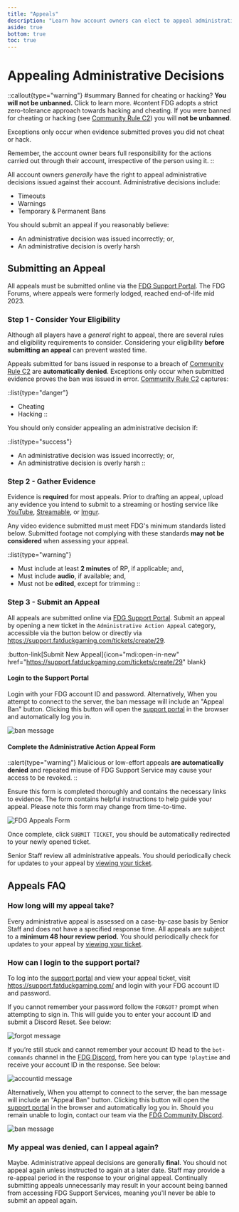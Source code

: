 ```yaml
---
title: "Appeals"
description: "Learn how account owners can elect to appeal administrative decisions"
aside: true
bottom: true
toc: true
---
```


# Appealing Administrative Decisions

::callout{type="warning"}
#summary
Banned for cheating or hacking? **You will not be unbanned.** Click to learn more.
#content
FDG adopts a strict zero-tolerance approach towards hacking and cheating. If you were banned for cheating or hacking (see [Community Rule C2](/server-docs/rules/community-wide-rules)) you will **not be unbanned**.

Exceptions only occur when evidence submitted proves you did not cheat or hack. 

Remember, the account owner bears full responsibility for the actions carried out through their account, irrespective of the person using it.
::


All account owners *generally* have the right to appeal administrative decisions issued against their account. Administrative decisions include:

- Timeouts
- Warnings
- Temporary & Permanent Bans

You should submit an appeal if you reasonably believe:

- An administrative decision was issued incorrectly; or,
- An administrative decision is overly harsh

## Submitting an Appeal

All appeals must be submitted online via the [FDG Support Portal](https://support.fatduckgaming.com/tickets/create/29). The FDG Forums, where appeals were formerly lodged, reached end-of-life mid 2023.

### Step 1 - Consider Your Eligibility

Although all players have a *general* right to appeal, there are several rules and eligibility requirements to consider. Considering your eligibility **before submitting an appeal** can prevent wasted time.

Appeals submitted for bans issued in response to a breach of [Community Rule C2](/server-docs/rules/community-wide-rules) are **automatically denied**. Exceptions only occur when submitted evidence proves the ban was issued in error. [Community Rule C2](/server-docs/rules/community-wide-rules) captures:

::list{type="danger"}
- Cheating 
- Hacking 
::

You should only consider appealing an administrative decision if:

::list{type="success"}
- An administrative decision was issued incorrectly; or,
- An administrative decision is overly harsh
::

### Step 2 - Gather Evidence

Evidence is **required** for most appeals. Prior to drafting an appeal, upload any evidence you intend to submit to a streaming or hosting service like [YouTube](https://www.youtube.com/), [Streamable](https://streamable.com/), or [Imgur](https://imgur.com/). 

Any video evidence submitted must meet FDG's minimum standards listed below. Submitted footage not complying with these standards **may not be considered** when assessing your appeal.

::list{type="warning"}
 - Must include at least **2 minutes** of RP, if applicable; and,
 - Must include **audio**, if available; and,
 - Must not be **edited**, except for trimming
::

### Step 3 - Submit an Appeal

All appeals are submitted online via [FDG Support Portal](https://support.fatduckgaming.com/tickets). Submit an appeal by opening a new ticket in the `Administrative Action Appeal` category, accessible via the button below or directly via https://support.fatduckgaming.com/tickets/create/29.

:button-link[Submit New Appeal]{icon="mdi:open-in-new" href="https://support.fatduckgaming.com/tickets/create/29" blank}

#### Login to the Support Portal

Login with your FDG account ID and password. Alternatively, When you attempt to connect to the server, the ban message will include an "Appeal Ban" button. Clicking this button will open the [support portal](https://support.fatduckgaming.com) in the browser and automatically log you in.

![ban message](https://imgur.com/MVqCW1S.png)

#### Complete the Administrative Action Appeal Form

::alert{type="warning"}
Malicious or low-effort appeals **are automatically denied** and repeated misuse of FDG Support Service may cause your access to be revoked. 
::

Ensure this form is completed thoroughly and contains the necessary links to evidence. The form contains helpful instructions to help guide your appeal. Please note this form may change from time-to-time.

![FDG Appeals Form](https://imgur.com/VzAhwIr.png)

Once complete, click `SUBMIT TICKET`, you should be automatically redirected to your newly opened ticket.

Senior Staff review all administrative appeals. You should periodically check for updates to your appeal by [viewing your ticket](https://support.fatduckgaming.com).

## Appeals FAQ

### How long will my appeal take?

Every administrative appeal is assessed on a case-by-case basis by Senior Staff and does not have a specified response time. All appeals are subject to a **minimum 48 hour review period.** You should periodically check for updates to your appeal by [viewing your ticket](https://support.fatduckgaming.com).

### How can I login to the support portal?

To log into the [support portal](https://support.fatduckgaming.com) and view your appeal ticket, visit https://support.fatduckgaming.com/ and login with your FDG account ID and password.

If you cannot remember your password follow the `FORGOT?` prompt when attempting to sign in. This will guide you to enter your account ID and submit a Discord Reset. See below:

![forgot message](https://imgur.com/dmVskhL.png)

If you’re still stuck and cannot remember your account ID head to the `bot-commands` channel in the [FDG Discord](https://discord.gg/fatduckgaming), from here you can type `!playtime` and receive your account ID in the response. See below:

![accountid message](https://imgur.com/YsVek39.png)

Alternatively, When you attempt to connect to the server, the ban message will include an "Appeal Ban" button. Clicking this button will open the [support portal](https://support.fatduckgaming.com) in the browser and automatically log you in. Should you remain unable to login, contact our team via the [FDG Community Discord](https://discord.gg/fatduckgaming).

![ban message](https://imgur.com/MVqCW1S.png)

### My appeal was denied, can I appeal again?
Maybe. Administrative appeal decisions are generally **final**. You should not appeal again unless instructed to again at a later date. Staff may provide a re-appeal period in the response to your original appeal. Continually submitting appeals unnecessarily may result in your account being banned from accessing FDG Support Services, meaning you'll never be able to submit an appeal again.
